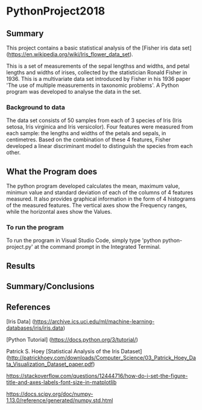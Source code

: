# PythonProject2018

## Summary

This project contains a basic statistical analysis of the [Fisher iris data set] (https://en.wikipedia.org/wiki/Iris_flower_data_set).

This is a set of measurements of the sepal lengthss and widths, and petal lengths and widths of irises, collected by the statistician Ronald Fisher in 1936. This is a multivariate data set introduced by Fisher in his 1936 paper 'The use of multiple measurements in taxonomic problems'.
A Python program was developed to analyse the data in the set.

### Background to data


The data set consists of 50 samples from each of 3 species of Iris (Iris setosa, Iris virginica and Iris versicolor).
Four features were measured from each sample: the lengths and widths of the petals and sepals, in centimetres.
Based on the combination of these 4 features, Fisher developed a linear discriminant model to distinguish the species from each other.


## What the Program does

The python program developed calculates the mean, maximum value, minimun value and standard deviation of each of the columns of 4 features measured.
It also provides graphical information in the form of 4 histograms of the measured features. The vertical axes show the Frequency ranges, while the horizontal axes show the Values.

### To run the program

To run the program in Visual Studio Code, simply type 'python python-project.py' at the command prompt in the Integrated Terminal.

## Results


## Summary/Conclusions


## References

[Iris Data] (https://archive.ics.uci.edu/ml/machine-learning-databases/iris/iris.data)

[Python Tutorial] (https://docs.python.org/3/tutorial/)

Patrick S. Hoey [Statistical Analysis of the Iris Dataset] (http://patrickhoey.com/downloads/Computer_Science/03_Patrick_Hoey_Data_Visualization_Dataset_paper.pdf)

https://stackoverflow.com/questions/12444716/how-do-i-set-the-figure-title-and-axes-labels-font-size-in-matplotlib

https://docs.scipy.org/doc/numpy-1.13.0/reference/generated/numpy.std.html
